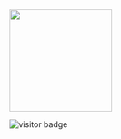 <img height="180em" src="https://github-readme-stats.vercel.app/api?username=Gapur&show_icons=true&hide_border=true&&count_private=true&include_all_commits=true" />

![visitor badge](https://visitor-badge.glitch.me/happyDevRD?page_id=happyDevRD.visitor-badge&left_color=red&right_color=green&left_text=Hello%20Visitors)
